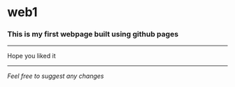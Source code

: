 # web1

### This is my first webpage built using github pages
---
Hope you liked it 

---

_Feel free to suggest any changes_
